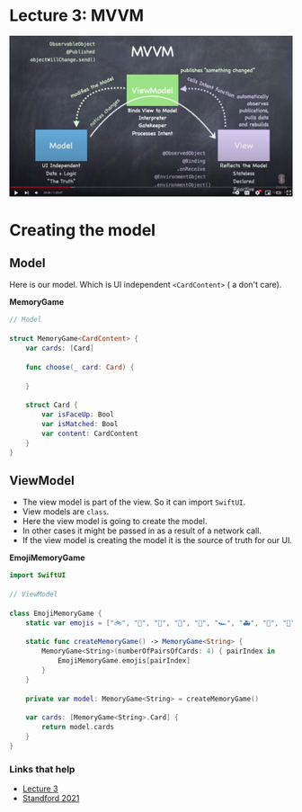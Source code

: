# Lecture 3: MVVM

![](images/1.png)

# Creating the model

## Model

Here is our model. Which is UI independent `<CardContent>` ( a don't care).

**MemoryGame** 

```swift
// Model

struct MemoryGame<CardContent> {
    var cards: [Card]

    func choose(_ card: Card) {

    }

    struct Card {
        var isFaceUp: Bool
        var isMatched: Bool
        var content: CardContent
    }
}
```

## ViewModel

- The view model is part of the view. So it can import `SwiftUI`.
- View models are `class`.
- Here the view model is going to create the model.
- In other cases it might be passed in as a result of a network call.
- If the view model is creating the model it is the source of truth for our UI.

**EmojiMemoryGame**

```swift
import SwiftUI

// ViewModel

class EmojiMemoryGame {
    static var emojis = ["🚲", "🚂", "🚁", "🚜", "🚕", "🏎", "🚑", "🚓", "🚒", "✈️", "🚀", "⛵️", "🛸", "🛶", "🚌", "🏍", "🚃", "🚡", "🛵", "🚗", "🚚", "🚇", "🛻", "🚄"]

    static func createMemoryGame() -> MemoryGame<String> {
        MemoryGame<String>(numberOfPairsOfCards: 4) { pairIndex in
            EmojiMemoryGame.emojis[pairIndex]
        }
    }

    private var model: MemoryGame<String> = createMemoryGame()

    var cards: [MemoryGame<String>.Card] {
        return model.cards
    }
}
```


### Links that help

- [Lecture 3](https://www.youtube.com/watch?v=--qKOhdgJAs&ab_channel=Stanford)
- [Standford 2021](https://cs193p.sites.stanford.edu/)



